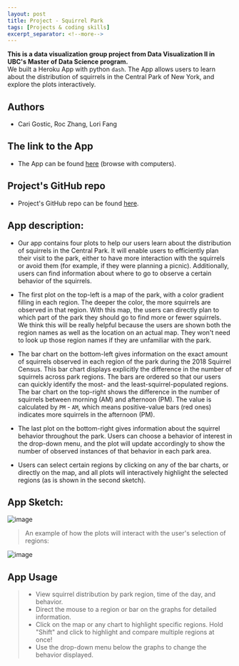 ```yaml
---
layout: post
title: Project - Squirrel Park
tags: [Projects & coding skills]
excerpt_separator: <!--more-->
---
```


__This is a data visualization group project from Data Visualization II in UBC's Master of Data Science program.__ <br/>
We built a Heroku App with python `dash`. The App allows users to learn about the distribution of squirrels in the Central Park of New York, and explore the plots interactively.     
<!--more-->
## Authors 
* Cari Gostic, Roc Zhang, Lori Fang

## The link to the App
* The App can be found [here](https://dsci-532-group203-milestone2.herokuapp.com/) (browse with computers).  

## Project's GitHub repo 
* Project's GitHub repo can be found [here](https://github.com/UBC-MDS/DSCI-532_group-203_Lab1-2).  

## App description:
* Our app contains four plots to help our users learn about the distribution of squirrels in the Central Park. It will enable users to  efficiently plan their visit to the park, either to have more interaction with the squirrels or avoid them (for example, if they were planning a picnic). Additionally, users can find information about where to go to observe a certain behavior of the squirrels.  

* The first plot on the top-left is a map of the park, with a color gradient filling in each region. The deeper the color, the more squirrels are observed in that region. With this map, the users can directly plan to which part of the park they should go to find more or fewer squirrels. We think this will be really helpful because the users are shown both the region names as well as the location on an actual map. They won't need to look up those region names if they are unfamiliar with the park.  

* The bar chart on the bottom-left gives information on the exact amount of squirrels observed in each region of the park during the 2018 Squirrel Census. This bar chart displays explicitly the difference in the number of squirrels across park regions. The bars are ordered so that our users can quickly identify the most- and the least-squirrel-populated regions. The bar chart on the top-right shows the difference in the number of squirrels between morning (AM) and afternoon (PM). The value is calculated by `PM` - `AM`, which means positive-value bars (red ones) indicates more squirrels in the afternoon (PM).  

* The last plot on the bottom-right gives information about the squirrel behavior throughout the park. Users can choose a behavior of interest in the drop-down menu, and the plot will update accordingly to show the number of observed instances of that behavior in each park area.   

* Users can select certain regions by clicking on any of the bar charts, or directly on the map, and all plots will interactively highlight the selected regions (as is shown in the second sketch). 


## App Sketch:

![image](https://i.ibb.co/sKKNZzw/Screen-Shot-2019-11-22-at-11-15-11-AM.png)  

> An example of how the plots will interact with the user's selection of regions:

![image](https://i.ibb.co/7Vk3qJ0/Screen-Shot-2019-11-22-at-3-11-33-PM.png)  

## App Usage 
> * View squirrel distribution by park region, time of the day, and behavior.    
> * Direct the mouse to a region or bar on the graphs for detailed information.   
> * Click on the map or any chart to highlight specific regions. Hold "Shift" and click to highlight and compare multiple regions at once!  
> * Use the drop-down menu below the graphs to change the behavior displayed.   
